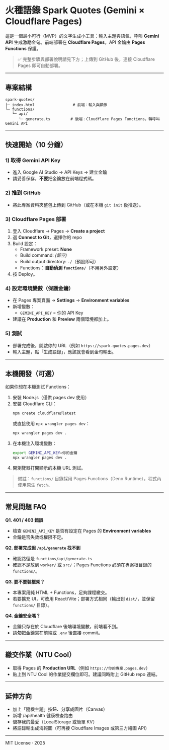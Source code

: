 # 火種語錄 Spark Quotes (Gemini × Cloudflare Pages)

這是一個最小可行（MVP）的文字生成小工具：輸入主題與語氣，呼叫 **Gemini API** 生成激勵金句。前端部署在 **Cloudflare Pages**，API 金鑰由 **Pages Functions** 保護。

> ✅ 完整步驟與部署說明請見下方；上傳到 GitHub 後，連接 Cloudflare Pages 即可自動部署。

---

## 專案結構

```
spark-quotes/
├─ index.html                 # 前端：輸入與顯示
└─ functions/
   └─ api/
      └─ generate.ts         # 後端：Cloudflare Pages Functions，轉呼叫 Gemini API
```

---

## 快速開始（10 分鐘）

### 1) 取得 Gemini API Key
- 進入 Google AI Studio → API Keys → 建立金鑰
- 請妥善保存，**不要**把金鑰放在前端程式碼。

### 2) 推到 GitHub
- 將此專案資料夾整包上傳到 GitHub（或在本機 `git init` 後推送）。

### 3) Cloudflare Pages 部署
1. 登入 Cloudflare → Pages → **Create a project**
2. 選 **Connect to Git**，選擇你的 repo
3. Build 設定：
   - Framework preset: **None**
   - Build command: *(留空)*
   - Build output directory: `./`（預設即可）
   - Functions：**自動偵測 `functions/`**（不用另外設定）
4. 按 Deploy。

### 4) 設定環境變數（保護金鑰）
- 在 Pages 專案頁面 → **Settings** → **Environment variables**
- 新增變數：
  - `GEMINI_API_KEY` = 你的 API Key
- 建議在 **Production** 和 **Preview** 兩個環境都加上。

### 5) 測試
- 部署完成後，開啟你的 URL（例如 `https://spark-quotes.pages.dev`）
- 輸入主題，點「生成語錄」，應該就會看到金句輸出。

---

## 本機開發（可選）

如果你想在本機測試 Functions：

1. 安裝 Node.js（僅供 pages dev 使用）
2. 安裝 Cloudflare CLI：
   ```bash
   npm create cloudflare@latest
   ```
   或直接使用 `npx wrangler pages dev`：
   ```bash
   npx wrangler pages dev .
   ```
3. 在本機注入環境變數：
   ```bash
   export GEMINI_API_KEY=你的金鑰
   npx wrangler pages dev .
   ```
4. 開瀏覽器打開顯示的本機 URL 測試。

> 備註：`functions/` 目錄採用 Pages Functions（Deno Runtime），程式內使用原生 `fetch`。

---

## 常見問題 FAQ

**Q1. 401 / 403 錯誤**
- 檢查 `GEMINI_API_KEY` 是否有設定在 Pages 的 **Environment variables**
- 金鑰是否失效或權限不足。

**Q2. 部署完成但 `/api/generate` 找不到**
- 確認路徑是 `functions/api/generate.ts`
- 確認不是放到 `worker/` 或 `src/`；Pages Functions 必須在專案根目錄的 `functions/`。

**Q3. 要不要裝框架？**
- 本專案用純 HTML + Functions，足夠課程繳交。
- 若要擴充 UI，可改用 React/Vite；部署方式相同（輸出到 `dist/`，並保留 `functions/` 目錄）。

**Q4. 金鑰安全嗎？**
- 金鑰只存在於 Cloudflare 後端環境變數，前端看不到。
- 請**勿**把金鑰寫在前端或 `.env` 後直接 commit。

---

## 繳交作業（NTU Cool）
- 取得 Pages 的 **Production URL**（例如 `https://你的專案.pages.dev`）
- 貼上到 NTU Cool 的作業提交欄位即可。建議同時附上 GitHub repo 連結。

---

## 延伸方向
- 加上「隨機主題」按鈕、分享成圖片（Canvas）
- 新增 /api/health 健康檢查路由
- 儲存我的最愛（LocalStorage 或簡單 KV）
- 將語錄輸出成海報圖（可再接 Cloudflare Images 或第三方繪圖 API）

---

MIT License · 2025
